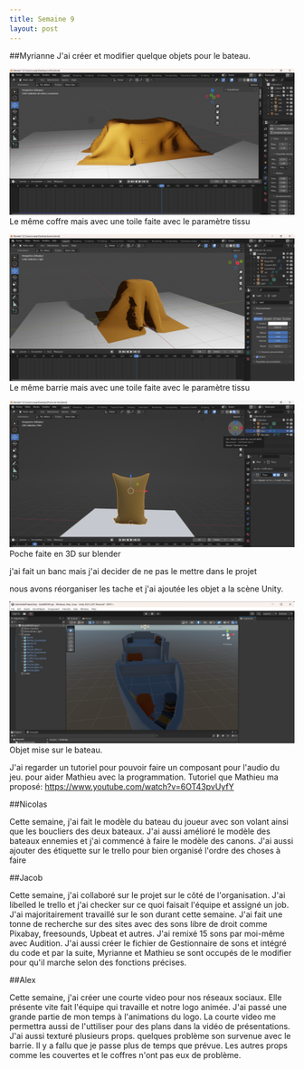 ```yaml
---
title: Semaine 9
layout: post
---
```


##Myrianne
J'ai créer et modifier quelque objets pour le bateau. 

![image du coffre en 3D](../medias/coffre_couvert.png)
Le même coffre mais avec une toile faite avec le paramètre tissu

![image du barrie avec couverture en 3D](../medias/barrie_couverture.png)
Le même barrie mais avec une toile faite avec le paramètre tissu

![image du poche en 3D](../medias/poche.png)
Poche faite en 3D sur blender

j'ai fait un banc mais j'ai decider de ne pas le mettre dans le projet 

nous avons réorganiser les tache et j'ai ajoutée les objet a la scène Unity.

![image du poche en 3D](../medias/props_unity.png)
Objet mise sur le bateau.

J'ai regarder un tutoriel pour pouvoir faire un composant pour l'audio du jeu. pour aider Mathieu avec la programmation.
Tutoriel que Mathieu ma proposé: https://www.youtube.com/watch?v=6OT43pvUyfY

##Nicolas

Cette semaine, j'ai fait le modèle du bateau du joueur avec son volant ainsi que les boucliers des deux bateaux. J'ai aussi amélioré le modèle des bateaux ennemies et j'ai commencé à faire le modèle des canons. J'ai aussi ajouter des étiquette sur le trello pour bien organisé l'ordre des choses à faire

##Jacob

Cette semaine, j'ai collaboré sur le projet sur le côté de l'organisation. J'ai libelled le trello et j'ai checker sur ce quoi faisait l'équipe et assigné un job. J'ai majoritairement travaillé sur le son durant cette semaine. J'ai fait une tonne de recherche sur des sites avec des sons libre de droit comme Pixabay, freesounds, Upbeat et autres. J'ai remixé 15 sons par moi-même avec Audition. J'ai aussi créer le fichier de Gestionnaire de sons et intégré du code et par la suite, Myrianne et Mathieu se sont occupés de le modifier pour qu'il marche selon des fonctions précises.

##Alex 

Cette semaine, j'ai créer une courte video pour nos réseaux sociaux. Elle présente vite fait l'équipe qui travaille et notre logo animée. J'ai passé une grande partie de mon temps à l'animations du logo. La courte video me permettra aussi de l'uttiliser pour des plans dans la vidéo de présentations. J'ai aussi texturé plusieurs props. quelques problème son survenue avec le barrie. Il y a fallu que je passe plus de temps que prévue. Les autres props comme les couvertes et le coffres n'ont pas eux de problème.

